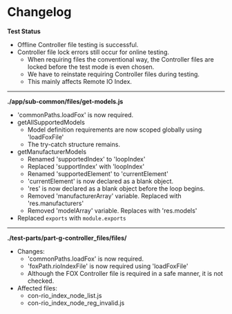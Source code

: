 # Changelog

**Test Status**
* Offline Controller file testing is successful.
* Controller file lock errors still occur for online testing.
	* When requiring files the conventional way, the Controller files are locked before the test mode is even chosen.
	* We have to reinstate requiring Controller files during testing.
	* This mainly affects Remote IO Index.

---

**./app/sub-common/files/get-models.js**
* 'commonPaths.loadFox' is now required.
* getAllSupportedModels
	* Model definition requirements are now scoped globally using 'loadFoxFile'
	* The try-catch structure remains.
* getManufacturerModels
	* Renamed 'supportedIndex' to 'loopIndex'
	* Replaced 'supportIndex' with 'loopIndex'
	* Renamed 'supportedElement' to 'currentElement'
	* 'currentElement' is now declared as a blank object.
	* 'res' is now declared as a blank object before the loop begins.
	* Removed 'manufacturerArray' variable. Replaced with 'res.manufacturers'
	* Removed 'modelArray' variable. Replaces with 'res.models'
* Replaced `exports` with `module.exports`

---

**./test-parts/part-g-controller_files/files/**
* Changes:
	* 'commonPaths.loadFox' is now required.
	* 'foxPath.rioIndexFile' is now required using 'loadFoxFile'
	* Although the FOX Controller file is required in a safe manner, it is not checked.
* Affected files:
	* con-rio_index_node_list.js
	* con-rio_index_node_reg_invalid.js
